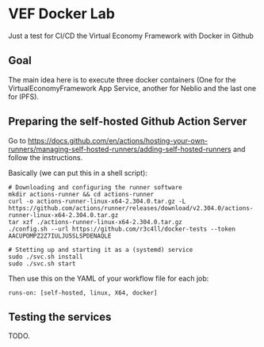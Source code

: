 # VEF Docker Lab

Just a test for CI/CD the Virtual Economy Framework with Docker in Github 


## Goal

The main idea here is to execute three docker containers (One for the VirtualEconomyFramework App Service, another for Neblio and the last one for IPFS).


## Preparing the self-hosted Github Action Server

Go to https://docs.github.com/en/actions/hosting-your-own-runners/managing-self-hosted-runners/adding-self-hosted-runners and follow the instructions.

Basically (we can put this in a shell script):

    # Downloading and configuring the runner software
    mkdir actions-runner && cd actions-runner
    curl -o actions-runner-linux-x64-2.304.0.tar.gz -L https://github.com/actions/runner/releases/download/v2.304.0/actions-runner-linux-x64-2.304.0.tar.gz
    tar xzf ./actions-runner-linux-x64-2.304.0.tar.gz
    ./config.sh --url https://github.com/r3c4ll/docker-tests --token AACUPOMPZ2Z7IULJU5SLSPDENAQLE

    # Stetting up and starting it as a (systemd) service
    sudo ./svc.sh install
    sudo ./svc.sh start

Then use this on the YAML of your workflow file for each job:

    runs-on: [self-hosted, linux, X64, docker]


## Testing the services

TODO.

